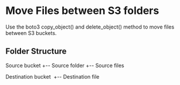 # Move Files between S3 folders

Use the boto3 copy_object() and delete_object() method to move files between S3 buckets.

## Folder Structure

Source bucket
+-- Source folder
   +-- Source files

Destination bucket
&nbsp;+-- Destination file
